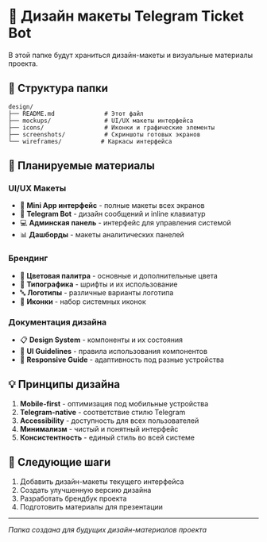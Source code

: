 # 🎨 Дизайн макеты Telegram Ticket Bot

В этой папке будут храниться дизайн-макеты и визуальные материалы проекта.

## 📁 Структура папки

```
design/
├── README.md              # Этот файл
├── mockups/               # UI/UX макеты интерфейса
├── icons/                 # Иконки и графические элементы
├── screenshots/           # Скриншоты готовых экранов
└── wireframes/           # Каркасы интерфейса
```

## 🎯 Планируемые материалы

### UI/UX Макеты
- 📱 **Mini App интерфейс** - полные макеты всех экранов
- 🤖 **Telegram Bot** - дизайн сообщений и inline клавиатур
- 💻 **Админская панель** - интерфейс для управления системой
- 📊 **Дашборды** - макеты аналитических панелей

### Брендинг
- 🎨 **Цветовая палитра** - основные и дополнительные цвета
- 📝 **Типографика** - шрифты и их использование
- 🔤 **Логотипы** - различные варианты логотипа
- 📐 **Иконки** - набор системных иконок

### Документация дизайна
- 📋 **Design System** - компоненты и их состояния
- 🔧 **UI Guidelines** - правила использования компонентов
- 📱 **Responsive Guide** - адаптивность под разные устройства

## 💡 Принципы дизайна

1. **Mobile-first** - оптимизация под мобильные устройства
2. **Telegram-native** - соответствие стилю Telegram
3. **Accessibility** - доступность для всех пользователей
4. **Минимализм** - чистый и понятный интерфейс
5. **Консистентность** - единый стиль во всей системе

## 🚀 Следующие шаги

1. Добавить дизайн-макеты текущего интерфейса
2. Создать улучшенную версию дизайна
3. Разработать брендбук проекта
4. Подготовить материалы для презентации

---

*Папка создана для будущих дизайн-материалов проекта*